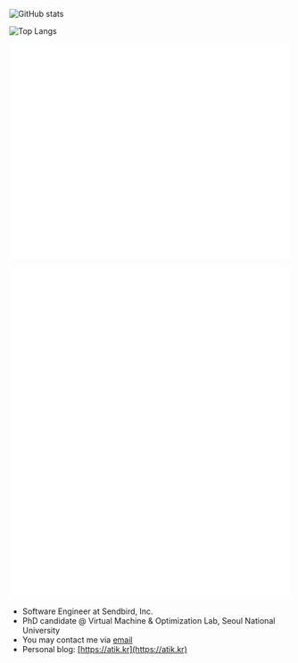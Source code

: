![GitHub stats](https://github-readme-stats-two-lovat-50.vercel.app/api?username=hletrd&show_icons=true&disable_animations=true&theme=dracula)

![Top Langs](https://github-readme-stats-two-lovat-50.vercel.app/api/top-langs/?username=hletrd&layout=compact&langs_count=10&size_weight=0.5&count_weight=0.5&card_width=467&disable_animations=true&theme=dracula)

![Profile](metrics-profile.svg)

![Habits](metrics-habits.svg)


* Software Engineer at Sendbird, Inc.
* PhD candidate @ Virtual Machine & Optimization Lab, Seoul National University
* You may contact me via [email](mailto:01@0101010101.com)
* Personal blog: [https://atik.kr](https://atik.kr)
